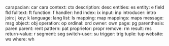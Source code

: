 carapacian:    car    cara
context:       ctx
description:   desc
entities:      es
entity:        e
field          fld
fulltext:      ft
function:      f
handler:       hnd
index:         ix
input:         inp
introducer:    intro
join:          j
key:           k
language:      lang
list:          ls
mapping:       map
mappings:      maps
message:       msg
object:        obj
operation:     op
ordinal:       ord
owner:         own
page:          pg
parenthesis:   paren
parent:        rent
pattern:       pat
proprietor:    propr
remove:        rm
result:        res
return-value:  r
segment:       seg
switch-user:   su
trigger:       trig
tuple:         tup
website:       ws
where:         wh
